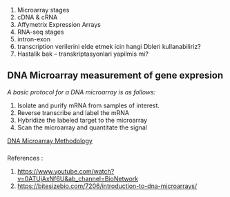 
1. Microarray stages
1. cDNA & cRNA
1. Affymetrix Expression Arrays
1. RNA-seq stages
1. intron-exon
1. transcription verilerini elde etmek icin hangi Dbleri kullanabiliriz?
1. Hastalik bak – transkriptasyonlari yapilmis mi?


## DNA Microarray measurement of gene expresion
 
_A basic protocol for a DNA microarray is as follows:_

1. Isolate and purify mRNA from samples of interest.
1. Reverse transcribe and label the mRNA
1. Hybridize the labeled target to the microarray
1. Scan the microarray and quantitate the signal

[DNA Microarray Methodology](https://www.youtube.com/watch?v=0ATUjAxNf6U&ab_channel=BioNetwork) 

###
References :
1. https://www.youtube.com/watch?v=0ATUjAxNf6U&ab_channel=BioNetwork
1. https://bitesizebio.com/7206/introduction-to-dna-microarrays/
